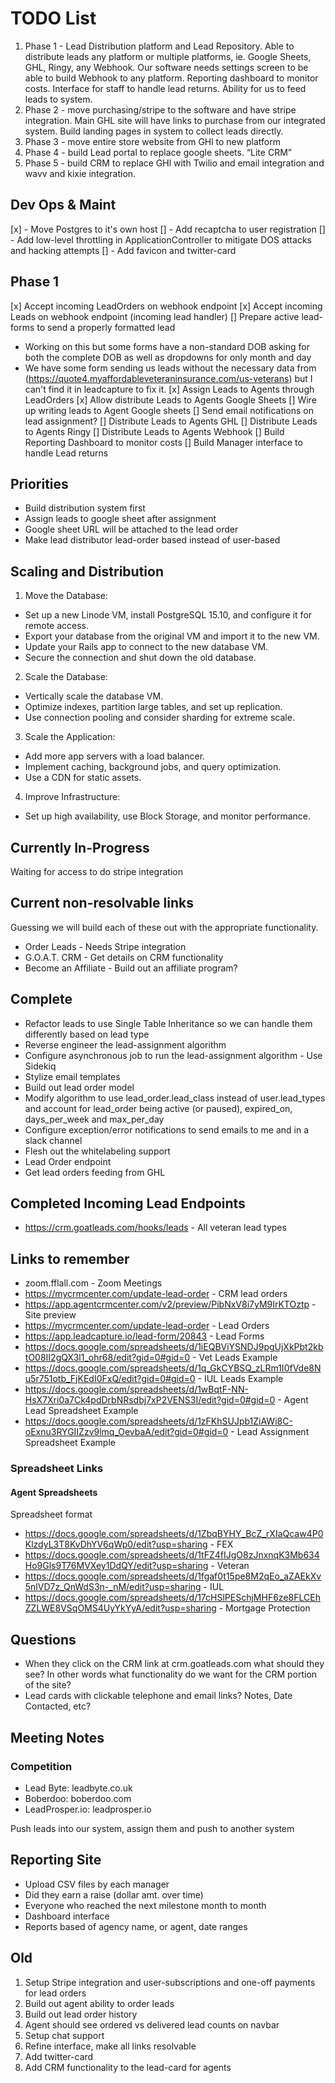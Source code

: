 # TODO List

1. Phase 1 - Lead Distribution platform and Lead Repository. Able to distribute leads any platform or multiple platforms, ie. Google Sheets, GHL, Ringy, any Webhook. Our software needs settings screen to be able to build Webhook to any platform. Reporting dashboard to monitor costs. Interface for staff to handle lead returns. Ability for us to feed leads to system.
2. Phase 2 - move purchasing/stripe to the software and have stripe integration. Main GHL site will have links to purchase from our integrated system. Build landing pages in system to collect leads directly.
3. Phase 3 - move entire store website from GHl to new platform
4. Phase 4 - build Lead portal to replace google sheets. “Lite CRM”
5. Phase 5 - build CRM to replace GHl with Twilio and email integration and wavv and kixie integration.

## Dev Ops & Maint

[x] - Move Postgres to it's own host
[] - Add recaptcha to user registration
[] - Add low-level throttling in ApplicationController to mitigate DOS attacks and hacking attempts
[] - Add favicon and twitter-card

## Phase 1

[x] Accept incoming LeadOrders on webhook endpoint
[x] Accept incoming Leads on webhook endpoint (incoming lead handler)
[] Prepare active lead-forms to send a properly formatted lead
  * Working on this but some forms have a non-standard DOB asking for both the complete DOB as well as dropdowns for only month and day
  * We have some form sending us leads without the necessary data from (https://quote4.myaffordableveteraninsurance.com/us-veterans) but I can't find it in leadcapture to fix it.
[x] Assign Leads to Agents through LeadOrders
[x] Allow distribute Leads to Agents Google Sheets
[] Wire up writing leads to Agent Google sheets
[] Send email notifications on lead assignment?
[] Distribute Leads to Agents GHL
[] Distribute Leads to Agents Ringy
[] Distribute Leads to Agents Webhook
[] Build Reporting Dashboard to monitor costs
[] Build Manager interface to handle Lead returns


## Priorities

* Build distribution system first
* Assign leads to google sheet after assignment
* Google sheet URL will be attached to the lead order
* Make lead distributor lead-order based instead of user-based

## Scaling and Distribution

1. Move the Database:

* Set up a new Linode VM, install PostgreSQL 15.10, and configure it for remote access.
* Export your database from the original VM and import it to the new VM.
* Update your Rails app to connect to the new database VM.
* Secure the connection and shut down the old database.

2. Scale the Database:

* Vertically scale the database VM.
* Optimize indexes, partition large tables, and set up replication.
* Use connection pooling and consider sharding for extreme scale.

3. Scale the Application:

* Add more app servers with a load balancer.
* Implement caching, background jobs, and query optimization.
* Use a CDN for static assets.

4. Improve Infrastructure:

* Set up high availability, use Block Storage, and monitor performance.



## Currently In-Progress

Waiting for access to do stripe integration

## Current non-resolvable links

Guessing we will build each of these out with the appropriate functionality.

* Order Leads - Needs Stripe integration
* G.O.A.T. CRM - Get details on CRM functionality
* Become an Affiliate - Build out an affiliate program?

## Complete

* Refactor leads to use Single Table Inheritance so we can handle them differently based on lead type
* Reverse engineer the lead-assignment algorithm
* Configure asynchronous job to run the lead-assignment algorithm - Use Sidekiq
* Stylize email templates
* Build out lead order model
* Modify algorithm to use lead_order.lead_class instead of user.lead_types and account for lead_order being active (or paused), expired_on, days_per_week and max_per_day
* Configure exception/error notifications to send emails to me and in a slack channel
* Flesh out the whitelabeling support
* Lead Order endpoint
* Get lead orders feeding from GHL

## Completed Incoming Lead Endpoints

* https://crm.goatleads.com/hooks/leads - All veteran lead types

## Links to remember

* zoom.fflall.com - Zoom Meetings
* https://mycrmcenter.com/update-lead-order - CRM lead orders
* https://app.agentcrmcenter.com/v2/preview/PibNxV8i7yM9IrKTOztp - Site preview
* https://mycrmcenter.com/update-lead-order - Lead Orders
* https://app.leadcapture.io/lead-form/20843 - Lead Forms
* https://docs.google.com/spreadsheets/d/1iEQBViYSNDJ9pgUjXkPbt2kbtO08II2gQX3l1_ohr68/edit?gid=0#gid=0 - Vet Leads Example
* https://docs.google.com/spreadsheets/d/1q_GkCYBSQ_zLRm1I0fVde8Nu5r751otb_FjKEdI0FxQ/edit?gid=0#gid=0 - IUL Leads Example
* https://docs.google.com/spreadsheets/d/1wBqtF-NN-HsX7Xri0a7Ck4pdDrbNRsdbj7xP2VENS3I/edit?gid=0#gid=0 - Agent Lead Spreadsheet Example
* https://docs.google.com/spreadsheets/d/1zFKhSUJpb1ZiAWi8C-oExnu3RYGIIZzv9lmq_OevbaA/edit?gid=0#gid=0 - Lead Assignment Spreadsheet Example

### Spreadsheet Links

#### Agent Spreadsheets

Spreadsheet format

* https://docs.google.com/spreadsheets/d/1ZbqBYHY_BcZ_rXIaQcaw4P0KlzdyL3T8KvDhYV6qWp0/edit?usp=sharing - FEX
* https://docs.google.com/spreadsheets/d/1tFZ4fIJgO8zJnxnqK3Mb634Ho9Gls9T76MVXey1DdQY/edit?usp=sharing - Veteran
* https://docs.google.com/spreadsheets/d/1fgaf0t15pe8M2qEo_aZAEkXv5nlVD7z_QnWdS3n-_nM/edit?usp=sharing - IUL
* https://docs.google.com/spreadsheets/d/17cHSlPESchjMHF6ze8FLCEhZZLWE8VSqOMS4UyYkYyA/edit?usp=sharing - Mortgage Protection

## Questions

* When they click on the CRM link at crm.goatleads.com what should they see? In other words what functionality do we want for the CRM portion of the site?
*   Lead cards with clickable telephone and email links? Notes, Date Contacted, etc?

## Meeting Notes

### Competition

* Lead Byte: leadbyte.co.uk
* Boberdoo: boberdoo.com
* LeadProsper.io: leadprosper.io

Push leads into our system, assign them and push to another system

## Reporting Site

* Upload CSV files by each manager
* Did they earn a raise (dollar amt. over time)
* Everyone who reached the next milestone month to month
* Dashboard interface
* Reports based of agency name, or agent, date ranges

## Old

1. Setup Stripe integration and user-subscriptions and one-off payments for lead orders
2. Build out agent ability to order leads
3. Build out lead order history
4. Agent should see ordered vs delivered lead counts on navbar
5. Setup chat support
6. Refine interface, make all links resolvable
7. Add twitter-card
8. Add CRM functionality to the lead-card for agents

